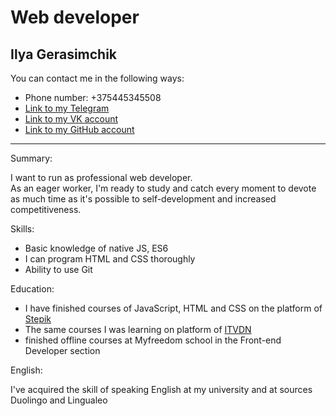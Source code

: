 # Web developer
## Ilya Gerasimchik

You can contact me in the following ways:

* Phone number: +375445345508
* [Link to my Telegram](https://t.me/ilya107)
* [Link to my VK account](https://vk.com/ilya_gera)
* [Link to my GitHub account](https://github.com/ilya-hera)
***

Summary:

I want to run as professional web developer.  
As an eager worker, I'm ready to study and catch every moment to devote as much time as it's possible to self-development and increased competitiveness.

Skills:

* Basic knowledge of native JS, ES6
* I can program HTML and CSS thoroughly
* Ability to use Git


Education:

* I have finished courses of JavaScript, HTML and CSS on the platform of [Stepik](https://stepik.org/catalog)
* The same courses I was learning on platform of [ITVDN](https://itvdn.com/ru)
* finished offline courses at Myfreedom school in the Front-end Developer section

English:

I've acquired the skill of speaking English at my university and at sources Duolingo and Lingualeo